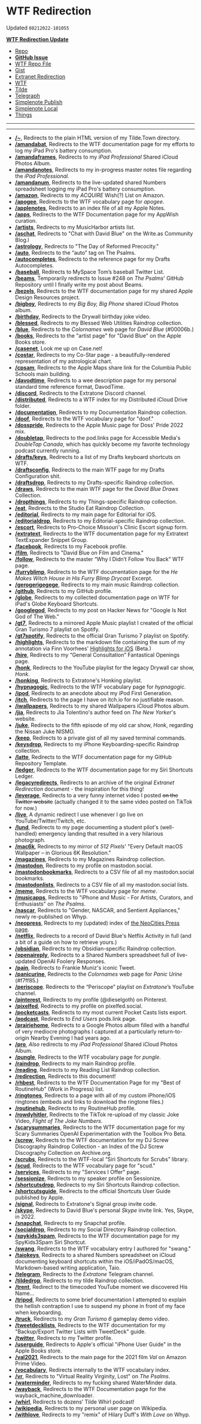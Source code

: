 # WTF Redirection
Updated `08212022-101055`

[**WTF Redirection Update**](shortcuts://run-shortcut?name=WTF%20Redirection%20Update)

- [Repo](https://github.com/extratone/bilge/blob/main/redirection.md)
- [**GitHub Issue**](https://github.com/extratone/wtf/issues/6) 
- [WTF Repo File](https://github.com/extratone/wtf/blob/main/redirection.md)
- [Gist](https://gist.github.com/extratone/1dcfb669e7f366ea32abcd0468e8c0d5)
- [Extranet Redirection](drafts://open?uuid=1C547BA9-D29F-4F2E-8B24-3F5872D329B6)
- [WTF](https://davidblue.wtf/drafts/218F8FAA-C0B9-4B4F-B896-3089E005E86E.html)
- [Tilde](https://tilde.town/~extratone/redirection) 
- [Telegraph](https://telegra.ph/WTF-Redirection-04-19)
- [Simplenote Publish](http://simp.ly/publish/7G1cRt)
- [Simplenote Local](simplenote://note/8a3aa299b90242f6984b8e11515fb1e7)
- [Things](things:///show?id=7XT2wYEW2DqerFBER35zvC)

---
<script src="https://gist.github.com/extratone/1dcfb669e7f366ea32abcd0468e8c0d5.js"></script>
---

- [**/~**](https://davidblue.wtf/~), Redirects to the plain HTML version of my Tilde.Town directory.
- [**/amandabat**](https://davidblue.wtf/amandabat), Redirects to the WTF documentation page for my efforts to log my iPad Pro's battery consumption.
- [**/amandaframes**](https://davidblue.wtf/amandaframes), Redirects to my *iPad Professional* Shared iCloud Photos Album.
- [**/amandanotes**](https://davidblue.wtf/amandanotes), Redirects to my in-progress master notes file regarding the *iPad Professional.*
- [**/amandanum**](https://davidblue.wtf/amandanum), Redirects to the live-updated shared Numbers spreadsheet logging my iPad Pro's battery consumption.
- [**/amazon**](https://davidblue.wtf/amazon), Redirects to my *ACQUIRE* Wish(?) List on Amazon.
- [**/apogee**](https://davidblue.wtf/apogee), Redirects to the WTF vocabulary page for *apogee*.
- [**/applenotes**](https://davidblue.wtf/applenotes), Redirects to an index file of all my Apple Notes.
- [**/apps**](https://davidblue.wtf/apps), Redirects to the WTF Documentation page for my AppWish curation.
- [**/artists**](https://davidblue.wtf/artists), Redirects to my MusicHarbor artists list.
- [**/aschat**](https://davidblue.wtf/aschat), Redirects to "Chat with David Blue" on the Write.as Community Blog.l
- [**/astrology**](https://davidblue.wtf/astrology), Redirects to "The Day of Reformed Precocity."
- [**/auto**](https://davidblue.wtf/auto), Redirects to the “auto” tag on The Psalms.
- [**/autocompletes**](https://davidblue.wtf/autocompletes), Redirects to the reference page for my Drafts Autocompletes.
- [**/baseball**](https://davidblue.wtf/baseball), Redirects to MySpace Tom’s baseball Twitter List.
- [**/beams**](https://davidblue.wtf/beams), Temporarily redirects to Issue #248 on *The Psalms*' GitHub Repository until I finally write my post about Beams.
- [**/bezels**](https://davidblue.wtf/bezels), Redirects to the WTF documentation page for my shared Apple Design Resources project.
- [**/bigboy**](https://davidblue.wtf/bigboy), Redirects to my *Big Boy, Big Phone* shared iCloud Photos album.
- [**/birthday**](https://davidblue.wtf/birthday), Redirects to the Drywall birthday joke video.
- [**/blessed**](https://davidblue.wtf/blessed), Redirects to my Blessed Web Utilities Raindrop collection.
- [**/blue**](https://davidblue.wtf/blue), Redirects to the *Colornames* web page for *David Blue* (#00006b.)
- [**/books**](https://davidblue.wtf/books), Redirects to the "artist page" for "David Blue" on the Apple Books store.
- [**/casenet**](https://davidblue.wtf/casenet), Look me up on Case.net!
- [**/costar**](https://davidblue.wtf/costar), Redirects to my Co-Star page - a beautifully-rendered representation of my astrological chart.
- [**/cpsam**](https://davidblue.wtf/cpsam), Redirects to the Apple Maps share link for the Columbia Public Schools main building.
- [**/davodtime**](https://davidblue.wtf/davodtime), Redirects to a wee description page for my personal standard time reference format, DavodTime.
- [**/discord**](https://davidblue.wtf/discord), Redirects to the Extratone Discord channel.
- [**/distributed**](https://davidblue.wtf/distributed), Redirects to a WTF index for my Distributed iCloud Drive folder.
- [**/documentation**](https://davidblue.wtf/documentation), Redirects to my Documentation Raindrop collection.
- [**/doof**](https://davidblue.wtf/doof), Redirects to the WTF vocabulary page for "doof."
- [**/dosspride**](https://davidblue.wtf/dosspride), Redirects to the Apple Music page for Doss' Pride 2022 mix.
- [**/doubletap**](https://davidblue.wtf/doubletap), Redirects to the pod.links page for Accessible Media's *DoubleTap Canada*, which has quickly become my favorite technology podcast currently running.
- [**/drafts/keys**](https://davidblue.wtf/drafts/keys), Redirects to a list of my Drafts keyboard shortcuts on WTF.
- [**/draftsconfig**](https://davidblue.wtf/draftsconfig), Redirects to the main WTF page for my Drafts Configuration shit.
- [**/draftsdrop**](https://davidblue.wtf/draftsdrop), Redirects to my Drafts-specific Raindrop collection.
- [**/draws**](https://davidblue.wtf/draws), Redirects to the main WTF page for the *David Blue Draws* Collection.
- [**/dropthings**](https://davidblue.wtf/dropthings), Redirects to my Things-specific Raindrop collection.
- [**/eat**](https://davidblue.wtf/eat), Redirects to the Studio Eat Raindrop Collection.
- [**/editorial**](https://davidblue.wtf/editorial), Redirects to my main page for Editorial for iOS.
- [**/editorialdrop**](https://davidblue.wtf/editorialdrop), Redirects to my Editorial-specific Raindrop collection.
- [**/escort**](https://davidblue.wtf/escort), Redirects to Pro-Choice Missouri's Clinic Escort signup form.
- [**/extratext**](https://davidblue.wtf/extratext), Redirects to the WTF documentation page for my Extratext TextExpander Snippet Group.
- [**/facebook**](https://davidblue.wtf/facebook), Redirects to my Facebook profile.
- [**/film**](https://davidblue.wtf/film), Redirects to "David Blue on Film and Cinema."
- [**/follow**](https://davidblue.wtf/follow), Redirects to the master “Why I Didn’t Follow You Back” WTF page.
- [**/furryblimp**](https://davidblue.wtf/furryblimp), Redirects to the WTF documentation page for the *He Makes Witch House in His Furry Blimp* *Drycast* Excerpt.
- [**/gerogerigegege**](https://davidblue.wtf/gerogerigegege), Redirects to my main music Raindrop collection.
- [**/github**](https://davidblue.wtf/github), Redirects to my GitHub profile.
- [**/globe**](https://davidblue.wtf/globe), Redirects to my collected documentation page on WTF for iPad's Globe Keyboard Shortcuts.
- [**/googlegod**](https://davidblue.wtf/googlegod), Redirects to my post on Hacker News for "Google Is Not God of The Web."
- [**/gt7**](https://davidblue.wtf/gt7), Redirects to a mirrored Apple Music playlist I created of the official Gran Turismo 7 playlist on Spotify.
- [**/gt7spotify**](https://davidblue.wtf/gt7spotify), Redirects to the official Gran Turismo 7 playlist on Spotify.
- [**/highlights**](https://davidblue.wtf/highlights), Redirects to the markdown file containing the sum of my annotation via Finn Voorhees' [Highlights for iOS](https://testflight.apple.com/join/OONmU0Z2) (Beta.)
- [**/hire**](https://davidblue.wtf/hire), Redirects to my “General Consultation” Fantastical Openings page.
- [**/honk**](https://davidblue.wtf/honk), Redirects to the YouTube playlist for the legacy Drywall car show, *Honk*.
- [**/honking**](https://davidblue.wtf/honking), Redirects to Extratone's Honking playlist.
- [**/hypnagogic**](https://davidblue.wtf/hypnagogic), Redirects to the WTF vocabulary page for *hypnagogic*.
- [**/ipod**](https://davidblue.wtf/ipod), Redirects to an anecdote about my iPod First Generation.
- [**/itch**](https://davidblue.wtf/itch), Redirects to the page I have on itch.io for no justifiable reason.
- [**/iwallpapers**](https://davidblue.wtf/iwallpapers), Redirects to my shared Wallpapers iCloud Photos album.
- [**/jia**](https://davidblue.wtf/jia), Redirects to Jia Tolentino's author feed on *The New Yorker*'s website.
- [**/juke**](https://davidblue.wtf/juke), Redirects to the fifth episode of my old car show, *Honk*, regarding the Nissan Juke NISMO.
- [**/keep**](https://davidblue.wtf/keep), Redirects to a private gist of all my saved terminal commands.
- [**/keysdrop**](https://davidblue.wtf/keysdrop), Redirects to my iPhone Keyboarding-specific Raindrop collection.
- [**/latte**](https://davidblue.wtf/latte), Redirects to the WTF documentation page for my GitHub Repository Template.
- [**/ledger**](https://davidblue.wtf/ledger), Redirects to the WTF documentation page for my Siri Shortcuts Ledger.
- [**/legacyredirects**](https://davidblue.wtf/legacyredirects), Redirects to an archive of the original *Extranet Redirection* document - the inspiration for this thing!
- [**/leverage**](https://davidblue.wtf/leverage), Redirects to a very funny internet video I posted ~~on the Twitter website~~ (actually changed it to the same video posted on TikTok for now.)
- [**/live**](https://davidblue.wtf/live), A dynamic redirect I use whenever I go live on YouTube/Twitter/Twitch, etc.
- [**/lund**](https://davidblue.wtf/lund), Redirects to my page documenting a student pilot's (well-handled) emergency landing that resulted in a very hilarious photograph.
- [**/mac6k**](https://davidblue.wtf/mac6k), Redirects to my mirror of *512 Pixels*' "Every Default macOS Wallpaper – in Glorious 6K Resolution."
- [**/magazines**](https://davidblue.wtf/magazines), Redirects to my Magazines Raindrop collection.
- [**/mastodon**](https://davidblue.wtf/mastodon), Redirects to my profile on mastodon.social.
- [**/mastodonbookmarks**](https://davidblue.wtf/mastodonbookmarks), Redirects to a CSV file of all my mastodon.social bookmarks.
- [**/mastodonlists**](https://davidblue.wtf/mastodonlists), Redirects to a CSV file of all my mastodon.social lists.
- [**/meme**](https://davidblue.wtf/meme), Redirects to the WTF vocabulary page for *meme*.
- [**/musicapps**](https://davidblue.wtf/musicapps), Redirects to "iPhone and Music - For Artists, Curators, and Enthusiasts" on *The Psalms*.
- [**/nascar**](https://davidblue.wtf/nascar), Redirects to "Gender, NASCAR, and Sentient Appliances," newly re-published on Whyp.
- [**/neopress**](https://davidblue.wtf/neopress), Redirects to my (updated) index of [the NeoCities Press page](https://neocities.org/press).
- [**/netflix**](https://davidblue.wtf/netflix), Redirects to a record of David Blue's Netflix Activity in full (and a bit of a guide on how to retrieve yours.)
- [**/obsidian**](https://davidblue.wtf/obsidian), Redirects to my Obsidian-specific Raindrop collection.
- [**/openaireply**](https://davidblue.wtf/openaireply), Redirects to a Shared Numbers spreadsheet full of live-updated OpenAI Foolery Responses.
- [**/pain**](https://davidblue.wtf/pain), Redirects to Frankie Muniz's iconic Tweet.
- [**/panicurine**](https://davidblue.wtf/panicurine), Redirects to the *Colornames* web page for *Panic Urine* (#f7ff85.)
- [**/periscope**](https://davidblue.wtf/periscope). Redirects to the “Periscope” playlist on *Extratone*’s YouTube channel.
- [**/pinterest**](https://davidblue.wtf/pinterest), Redirects to my profile (@dieselgoth) on Pinterest.
- [**/pixelfed**](https://davidblue.wtf/pixelfed), Redirects to my profile on pixelfed.social.
- [**/pocketcasts**](https://davidblue.wtf/pocketcasts), Redirects to my most current Pocket Casts lists export.
- [**/podcast**](https://davidblue.wtf/podcast), Redirects to *End Users* pods.link page.
- [**/prairiehome**](https://davidblue.wtf/prairiehome), Redirects to a Google Photos album filled with a handful of very mediocre photographs I captured at a particularly return-to-origin Nearby Evening I had years ago.
- [**/pro**](https://davidblue.wtf/pro), *Also* redirects to my *iPad Professional* Shared iCloud Photos Album.
- [**/pungle**](https://davidblue.wtf/pungle), Redirects to the WTF vocabulary page for *pungle*.
- [**/raindrop**](https://davidblue.wtf/raindrop), Redirects to my main Raindrop profile.
- [**/reading**](https://davidblue.wtf/reading), Redirects to my Reading List Raindrop collection.
- [**/redirection**](https://davidblue.wtf/redirection), Redirects to this document!
- [**/rhbest**](https://davidblue.wtf/rhbest), Redirects to the WTF Documentation Page for my "Best of RoutineHub" (Work in Progress) list.
- [**/ringtones**](https://davidblue.wtf/ringtones), Redirects to a page with all of my custom iPhone/iOS ringtones (embeds and links to download the ringtone files.)
- [**/routinehub**](https://davidblue.wtf/routinehub), Redirects to my RoutineHub profile.
- [**/rowdyhitler**](https://davidblue.wtf/rowdyhitler), Redirects to the TikTok re-upload of my classic Joke Video, *Flight of The Joke Numbers*.
- [**/scarysummaries**](https://davidblue.wtf/scarysummaries), Redirects to the WTF documentation page for my Scary Summaries OpenAI Experimentation with the Toolbox Pro Beta.
- [**/screw**](https://davidblue.wtf/screw), Redirects to the WTF documentation for my DJ Screw Discography Raindrop Collection - an Index of the DJ Screw Discography Collection on Archive.org.
- [**/scrubs**](https://davidblue.wtf/scrubs), Redirects to the WTF-local “Siri Shortcuts for Scrubs” library.
- [**/scud**](https://davidblue.wtf/scud), Redirects to the WTF vocabulary page for "scud."
- [**/services**](https://davidblue.wtf/services), Redirects to my "Services I Offer" page.
- [**/sessionize**](https://davidblue.wtf/sessionize), Redirects to my speaker profile on Sessionize.
- [**/shortcutsdrop**](https://davidblue.wtf/shortcutsdrop), Redirects to my Siri Shortcuts Raindrop collection.
- [**/shortcutsguide**](https://davidblue.wtf/shortcutsguide), Redirects to the official Shortcuts User Guide published by Apple.
- [**/signal**](https://davidblue.wtf/signal), Redirects to Extratone's Signal group invite code.
- [**/skype**](https://davidblue.wtf/skype), Redirects to David Blue's personal *Skype* invite link. Yes, Skype, in 2022.
- [**/snapchat**](https://davidblue.wtf/snapchat), Redirects to my Snapchat profile.
- [**/socialdrop**](https://davidblue.wtf/socialdrop), Redirects to my Social Directory Raindrop collection.
- [**/spykids3spam**](https://davidblue.wtf/spykids3spam), Redirects to the WTF documentation page for my SpyKids3Spam Siri Shortcut.
- [**/swang**](https://davidblue.wtf/swang), Redirects to the WTF vocabulary entry I authored for "swang." 
- [**/taiokeys**](https://davidblue.wtf/taiokeys), Redirects to a shared Numbers spreadsheet on iCloud documenting keyboard shortcuts within the iOS/iPadOS/macOS, Markdown-based writing application, Taio.
- [**/telegram**](https://davidblue.wtf/telegram), Redirects to the *Extratone* Telegram channel.
- [**/tildedrop**](https://davidblue.wtf/tildedrop), Redirects to my tilde Raindrop collection.
- [**/trent**](https://davidblue.wtf/trent), Redirect to the timecoded YouTube moment we discovered His Name...
- [**/tripod**](https://davidblue.wtf/tripod), Redirects to some brief documentation I attempted to explain the hellish contraption I use to suspend my phone in front of my face when keyboarding.
- [**/truck**](https://davidblue.wtf/truck), Redirects to my *Gran Turismo 6* gameplay demo video.
- [**/tweetdecklists**](https://davidblue.wtf/tweetdecklists), Redirects to the WTF documentation for my "Backup/Export Twitter Lists with TweetDeck" guide.
- [**/twitter**](https://davidblue.wtf/twitter), Redirects to my Twitter profile.
- [**/userguide**](https://davidblue.wtf/userguide), Redirects to Apple's official "iPhone User Guide" in the Apple Books store.
- [**/val2021**](https://davidblue.wtf/val2021), Redirects to the main page for the 2021 film *Val* on Amazon Prime Video.
- [**/vocabulary**](https://davidblue.wtf/vocabulary), Redirects internally to the WTF vocabulary index.
- [**/vr**](https://davidblue.wtf/vr), Redirects to "Virtual Reality Virginity, Lost" on *The Psalms*.
- [**/waterminder**](https://davidblue.wtf/waterminder), Redirects to my fucking shared WaterMinder data.
- [**/wayback**](https://davidblue.wtf/wayback), Redirects to the WTF Documentation page for the wayback_machine_downloader.
- [**/whirl**](https://davidblue.wtf/whirl), Redirects to dozens’ Tilde Whirl podcast!
- [**/wikipedia**](https://davidblue.wtf/wikipedia), Redirects to my personal user page on Wikipedia.
- [**/withlove**](https://davidblue.wtf/withlove), Redirects to my "remix" of Hilary Duff's *With Love* on Whyp.